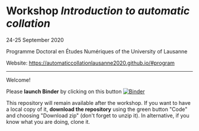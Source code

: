 # Workshop *Introduction to automatic collation*

24-25 September 2020

Programme Doctoral en Études Numériques of the University of Lausanne

Website: https://automaticcollationlausanne2020.github.io/#program

---

Welcome!

Please **launch Binder** by clicking on this button
[![Binder](https://mybinder.org/badge_logo.svg)](https://mybinder.org/v2/gh/automaticCollationLausanne2020/Materials/master)


This repository will remain available after the workshop. If you want to have a local copy of it, **download the repository** using the green button "Code" and choosing "Download zip" (don't forget to unzip it). In alternative, if you know what you are doing, clone it.
